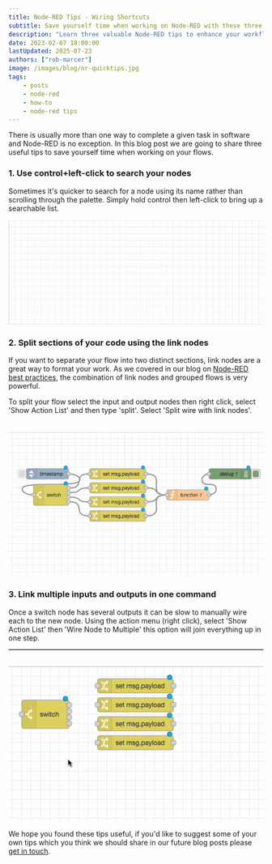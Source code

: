 ```yaml
---
title: Node-RED Tips - Wiring Shortcuts
subtitle: Save yourself time when working on Node-RED with these three tips.
description: "Learn three valuable Node-RED tips to enhance your workflow: search nodes efficiently, split code sections with link nodes, and link multiple inputs/outputs in one command."
date: 2023-02-07 18:00:00
lastUpdated: 2025-07-23
authors: ["rob-marcer"]
image: /images/blog/nr-quicktips.jpg
tags:
    - posts 
    - node-red
    - how-to
    - node-red tips
---
```


There is usually more than one way to complete a given task in software and Node-RED is no exception. In this blog post we are going to share three useful tips to save yourself time when working on your flows.
<!--more-->

### 1. Use control+left-click to search your nodes

Sometimes it's quicker to search for a node using its name rather than scrolling through the palette. Simply hold control then left-click to bring up a searchable list.

![Selecting a node without having to use the palette](./images/load-node.gif "Selecting a node without having to use the palette")

### 2. Split sections of your code using the link nodes

If you want to separate your flow into two distinct sections, link nodes are a great way to format your work. As we covered in our blog on [Node-RED best practices](/blog/2022/12/node-red-flow-best-practice), the combination of link nodes and grouped flows is very powerful.

To split your flow select the input and output nodes then right click, select 'Show Action List' and then type 'split'. Select 'Split wire with link nodes'.

![Spliting your nodes with link nodes](./images/split-with-link.gif "Spliting your nodes with link nodes")

### 3. Link multiple inputs and outputs in one command

Once a switch node has several outputs it can be slow to manually wire each to the new node. Using the action menu (right click), select 'Show Action List' then 'Wire Node to Multiple' this option will join everything up in one step.

!["Linking multiple inputs and outputs in one command"](./images/join-wires.gif "Linking multiple inputs and outputs in one command")

We hope you found these tips useful, if you'd like to suggest some of your own tips which you think we should share in our future blog posts please [get in touch](mailto:contact@flowfuse.com).
